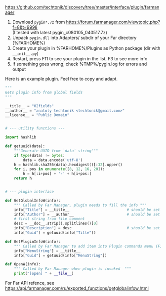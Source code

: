 https://github.com/techtonik/discovery/tree/master/interface/plugin/farmanager

1. Download `pygin*.7z` from https://forum.farmanager.com/viewtopic.php?f=8&t=9998  
   (I tested with latest pygin_c080105_040517.7z)
2. Unpack `pygin.dll` into Adapters/ subdir of your Far directory (%FARHOME%)
3. Create your plugin in %FARHOME%/Plugins as Python package (dir with `__init__.py`)
4. Restart, press F11 to see your plugin in the list, F3 to see more info
5. If something goes wrong, check %TMP%/pygin.log for errors and output


Here is an example plugin. Feel free to copy and adapt.
```python
"""
Gets plugin info from global fields
"""

__title__ = "02fields"
__author__ = "anatoly techtonik <techtonik@gmail.com>"
__license__ = "Public Domain"


# --- utility functions ---

import hashlib

def getuuid(data):
    """Generate UUID from `data` string"""
    if type(data) != bytes:
        data = data.encode('utf-8')
    h = hashlib.sha256(data).hexdigest()[:32].upper()
    for i, pos in enumerate([8, 12, 16, 20]):
        h = h[:i+pos] + '-' + h[i+pos:]
    return h


# --- plugin interface

def GetGlobalInfoW(info):
    """ Called by Far Manager, plugin needs to fill the info """
    info["Title"] = __title__                          # should be set and non-empty
    info["Author"] = __author__                        # should be set and non-empty
    # first string from file comment
    desc = __doc__.strip().splitlines()[0]
    info["Description"] = desc                         # should be set
    info["Guid"] = getuuid(info["Title"])

def GetPluginInfoW(info):
    """ Called by Far Manager to add item into Plugin commands menu (F11) """
    info["MenuString"] = __title__
    info["Guid"] = getuuid(info["MenuString"])

def OpenW(info):
    """ Called by Far Manager when plugin is invoked  """
    print("[open] " + __file__)
```

For Far API refence, see
https://api.farmanager.com/ru/exported_functions/getglobalinfow.html

